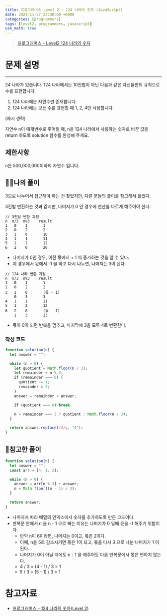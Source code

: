 ```yaml
---
title: 프로그래머스 Level 2 - 124 나라의 숫자 (JavaScript)
date: 2021-11-27 23:30:00 +0900
categories: [programmers]
tags: [level2, programmers, javascript]
use_math: true
---
```


> [프로그래머스 - Level2 124 나라의 숫자](https://programmers.co.kr/learn/courses/30/lessons/12899#)

# 문제 설명

---

24 나라가 있습니다. 124 나라에서는 10진법이 아닌 다음과 같은 자신들만의 규칙으로 수를 표현합니다.

1. 124 나라에는 자연수만 존재합니다.
2. 124 나라에는 모든 수를 표현할 때 1, 2, 4만 사용합니다.

(예시 생략)

자연수 n이 매개변수로 주어질 때, n을 124 나라에서 사용하는 숫자로 바꾼 값을 return 하도록 solution 함수를 완성해 주세요.

## 제한사항

n은 500,000,000이하의 자연수 입니다.

## 🙋‍♂️나의 풀이

3으로 나누어서 접근해야 하는 건 찾았지만, 다른 분들의 풀이를 참고해서 풀었다.

3진법 변환하는 것과 같지만, 나머지가 0 인 경우에 연산을 다르게 해주어야 한다.

```
// 3진법 변환 과정
n  n/3  n%3    result
1   0    1       1
2   0    2       2
3   1    0       10
4   1    1       11
5   1    2       12
6   2    0       20
```

- 나머지가 0인 경우, 이전 몫에서 + 1 씩 증가하는 것을 알 수 있다.
- 이 경우에서 몫에서 -1 을 하고 다시 나누면, 나머지는 3이 된다.

```
// 124 나라 변환 과정
n  n/3  n%3    result
1   0    1       1
2   0    2       2
3   1    0       (몫 - 1)
    0    3       3
4   1    1       11
5   1    2       12
6   2    0       (몫 - 1)
    1    3       13
```

- 몫이 0이 되면 반복을 멈추고, 마지막에 3을 모두 4로 변환한다.

### 작성 코드

```javascript
function solution(n) {
  let answer = "";

  while (n > 0) {
    let quotient = Math.floor(n / 3);
    let remainder = n % 3;
    if (remainder === 0) {
      quotient -= 1;
      remainder = 3;
    }
    answer = remainder + answer;

    if (quotient === 0) break;

    n = remainder === 3 ? quotient : Math.floor(n / 3);
  }

  return answer.replace(/3/g, "4");
}
```

## 👀참고한 풀이

```javascript
function solution(n) {
  let answer = "";
  const arr = [4, 1, 2];

  while (n > 0) {
    answer = arr[n % 3] + answer;
    n = Math.floor((n - 1) / 3);
  }

  return answer;
}
```

- 나머지에 따라 배열의 인덱스에서 숫자를 추가하도록 만든 코드이다.
- 반복문 안에서 n 을 n - 1 으로 빼는 이유는 나머지가 0 일때 몫을 -1 해주기 위함이다.
  - 만약 n이 6이라면, 나머지는 0이고, 몫은 2이다.
  - 이때, n을 5로 감소시키면 몫은 1이 되고, 몫을 다시 3 으로 나눈 나머지가 1 이 된다.
  - 나머지가 0이 아닐 때에도 n - 1 을 해주어도 다음 반복문에서 몫은 변하지 않는다.
  - 4 / 3 = (4 - 1) / 3 = 1
  - 5 / 3 = (5 - 1) / 3 = 1

# 참고자료

- [프로그래머스 - 124 나라의 숫자(Level 2)](https://minnnne.tistory.com/66)
